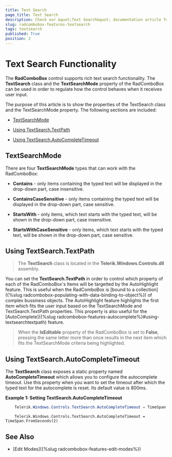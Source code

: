 ```yaml
---
title: Text Search
page_title: Text Search
description: Check our &quot;Text Search&quot; documentation article for the RadComboBox {{ site.framework_name }} control.
slug: radcombobox-features-textsearch
tags: textsearch
published: True
position: 2
---
```


# Text Search Functionality

The __RadComboBox__ control supports rich text search functionality. The __TextSearch__ class and the __TextSearchMode__ property of the RadComboBox can be used in order to regulate how the control behaves when it receives user input.

The purpose of this article is to show the properties of the TextSearch class and the TextSearchMode property. The following sections are included:

* [TextSearchMode](#textsearchmode)

* [Using TextSearch.TextPath](#using-textsearchtextpath)

* [Using TextSearch.AutoCompleteTimeout](#using-textsearchautocompletetimeout)

## TextSearchMode

There are four __TextSearchMode__ types that can work with the RadComboBox:

* __Contains__ - only items containing the typed text will be displayed in the drop-down part, case insensitive.

* __ContainsCaseSensitive__ - only items containing the typed text will be displayed in the drop-down part, case sensitive.

* __StartsWith__ - only items, which text starts with the typed text, will be shown in the drop-down part, case insensitive.

* __StartsWithCaseSensitive__ - only items, which text starts with the typed text, will be shown in the drop-down part, case sensitive.

## Using TextSearch.TextPath

>The __TextSearch__ class is located in the __Telerik.Windows.Controls.dll__ assembly.

You can set the __TextSearch.TextPath__ in order to control which property of each of the RadComboBox's Items will be targetted by the AutoHighlight feature. This is useful when the RadComboBox is [bound to a collection]({%slug radcombobox-populating-with-data-binding-to-object%}) of complex bussiness objects. The AutoHighlight feature highlights the first item which fits the user input based on the TextSearchMode and TextSearch.TextPath properties. This property is also useful for the [AutoComplete]({%slug radcombobox-features-autocomplete%}#using-textsearchtextpath) feature.

>When the __IsEditable__ property of the RadComboBox is set to __False__, pressing the same letter more than once results in the next item which fits the TextSearchMode criteria being highlighted.

## Using TextSearch.AutoCompleteTimeout

The __TextSearch__ class exposes a static property named __AutoCompleteTimeout__ which allows you to configure the autocomplete timeout. Use this property when you want to set the timeout after which the typed text for the autocomplete is reset. Its default value is 800ms.

__Example 1: Setting TextSearch.AutoCompleteTimeout__

```C#
	Telerik.Windows.Controls.TextSearch.AutoCompleteTimeout = TimeSpan.FromSeconds(2);
```
```VB.NET
	Telerik.Windows.Controls.TextSearch.AutoCompleteTimeout = TimeSpan.FromSeconds(2)
```

## See Also
 * [Edit Modes]({%slug radcombobox-features-edit-modes%})
